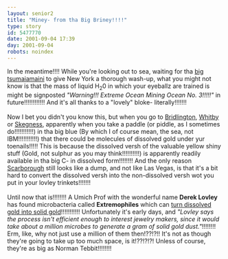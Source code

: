 ```yaml
---
layout: senior2
title: "Miney- from tha Big Briney!!!!"
type: story
id: 5477770
date: 2001-09-04 17:39
day: 2001-09-04
robots: noindex
---
```

In the meantime!!!! While you're looking out to sea, waiting for tha <a href="http://seniorcitizen.blogspot.com/archives/2001_08_26_seniorcitizen_archive.html#5365781">big tsumaiamaini</a> to give New York a thorough wash-up, what you might not know is that the mass of liquid H<sub>2</sub>0 in which your eyeballz are trained is might be signposted <i>"Warning!!! Extreme Ocean Mining Ocean No. 3!!!!!"</i> in future!!!!!!!!!!!! And it's all thanks to a "lovely" bloke- literally!!!!!!! <br/> <br/>Now I bet you didn't you know this, but when you go to <a href="http://www.btinternet.com/~ceo/bridlington/">Bridlington</a>, <a href="http://www.whitbytourism.com/">Whitby</a> or <a href="http://www.skegness.net/">Skegness</a>, apparently when you take a paddle (or piddle, as I sometimes do!!!!!!!!!!!) in tha big blue (By which I of course mean, the sea, not IBM!!!!!!!!!!!) that there could be molecules of dissolved gold under yur toenails!!!!! This is because the dissolved versh of the valuable yellow shiny stuff (Gold, not sulphur as you may think!!!!!!!!!!) is apparently readily available in tha big C- in dissolved form!!!!!!!! And the only reason <a href="http://www.yorkshirecoast.co.uk/scarb/">Scarborough</a> still looks like a dump, and not like Las Vegas, is that it's a bit hard to convert the dissolved versh into the non-dissolved versh wot you put in your lovley trinkets!!!!!!!<br/> <br/>Until now that is!!!!!!!! A Umich Prof with the wonderful name <b>Derek Lovley</b> has found microbacteria called <b>Extremophiles</b> which can <a href="http://www.wired.com/news/print/0,1294,46197,00.html">turn dissolved gold into solid gold</a>!!!!!!!!!!! Unfortunately it's early days, and <i>"Lovley says the process isn't efficient enough to interest jewelry makers, since it would take about a million microbes to generate a gram of solid gold dust."</i>!!!!!!!! Erm, like, why not just use a million of them then!??!?!! It's not as though they're going to take up too much space, is it!??!?!?! Unless of course, they're as big as Norman Tebbit!!!!!!!!
